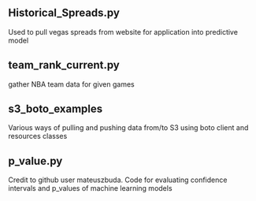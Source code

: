 ## Historical_Spreads.py
Used to pull vegas spreads from website for application into predictive model

## team_rank_current.py
gather NBA team data for given games

## s3_boto_examples
Various ways of pulling and pushing data from/to S3 using boto client and resources classes

## p_value.py
Credit to github user mateuszbuda.  Code for evaluating confidence intervals and p_values of machine learning models
